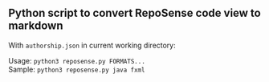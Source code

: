 ## Python script to convert RepoSense code view to markdown

With `authorship.json` in current working directory:

Usage: `python3 reposense.py FORMATS...` <br/>
Sample: `python3 reposense.py java fxml`
